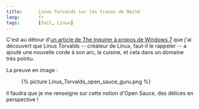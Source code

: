```yaml
---
title:      Linus Torvalds sur les traces de Maïté
lang:       fr
tags:       [fail, Linux]
---
```


C'est au détour d'[un article de The Inquirer à propos de Windows 7](http://www.theinquirer.net/inquirer/news/612/1050612/torvalds-warns-windows-threat) que j'ai découvert que Linus Torvalds -- créateur de Linux, faut-il le rappeler -- a ajouté une nouvelle corde à son arc, la cuisine, et cela dans un domaine très pointu.


La preuve en image :

<figure>
  {% picture Linus_Torvalds_open_sauce_guru.png %}
</figure>


Il faudra que je me renseigne sur cette notion d'Open Sauce, des délices en perspective !
